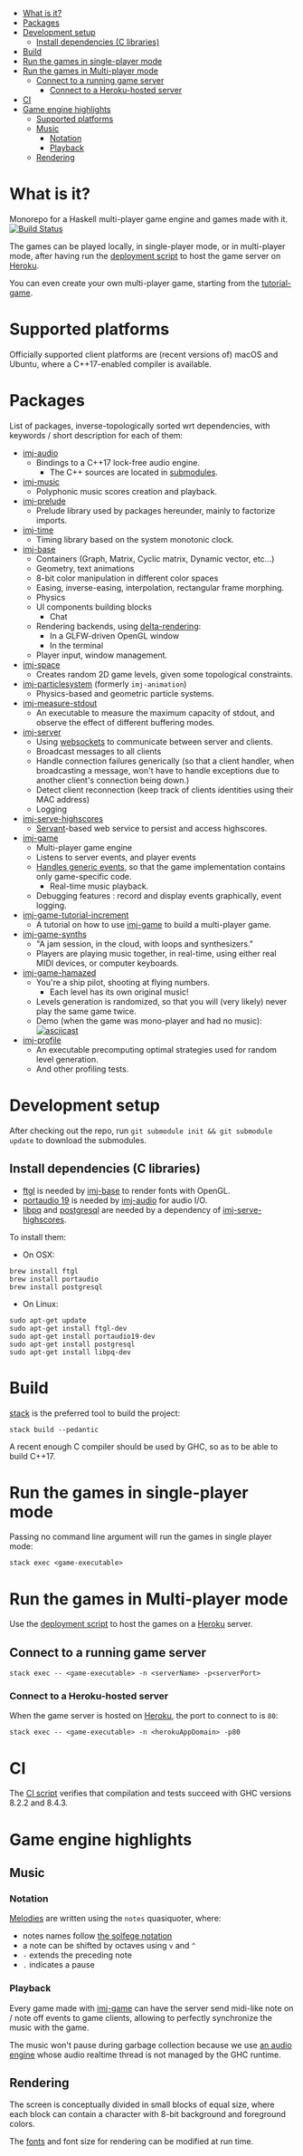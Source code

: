 <!-- TOC depthFrom:1 depthTo:6 withLinks:1 updateOnSave:1 orderedList:0 -->

- [What is it?](#what-is-it)
- [Packages](#packages)
- [Development setup](#development-setup)
	- [Install dependencies (C libraries)](#install-dependencies-c-libraries)
- [Build](#build)
- [Run the games in single-player mode](#run-the-games-in-single-player-mode)
- [Run the games in Multi-player mode](#run-the-games-in-multi-player-mode)
	- [Connect to a running game server](#connect-to-a-running-game-server)
		- [Connect to a Heroku-hosted server](#connect-to-a-heroku-hosted-server)
- [CI](#ci)
- [Game engine highlights](#game-engine-highlights)
	- [Supported platforms](#supported-platforms)
	- [Music](#music)
		- [Notation](#notation)
		- [Playback](#playback)
	- [Rendering](#rendering)

<!-- /TOC -->

# What is it?

Monorepo for a Haskell multi-player game engine and games made with it.
[![Build Status](https://travis-ci.org/OlivierSohn/hamazed.svg?branch=master)](https://travis-ci.org/OlivierSohn/hamazed)

The games can be played locally, in single-player mode, or in multi-player mode, after having run the [deployment script]
to host the game server on [Heroku].

You can even create your own multi-player game, starting from the [tutorial-game](/imj-game-tutorial-increment).

# Supported platforms

Officially supported client platforms are (recent versions of) macOS and Ubuntu,
where a C++17-enabled compiler is available.

# Packages

List of packages, inverse-topologically sorted wrt dependencies, with keywords / short description for each of them:

- [imj-audio]
  - Bindings to a C++17 lock-free audio engine.
	- The C++ sources are located in [submodules](/imj-audio/c).
- [imj-music](/imj-music)
  - Polyphonic music scores creation and playback.
- [imj-prelude](/imj-prelude)
  - Prelude library used by packages hereunder, mainly to factorize imports.
- [imj-time]
  - Timing library based on the system monotonic clock.
- [imj-base]
  - Containers (Graph, Matrix, Cyclic matrix, Dynamic vector, etc...)
  - Geometry, text animations
  - 8-bit color manipulation in different color spaces
  - Easing, inverse-easing, interpolation, rectangular frame morphing.
  - Physics
  - UI components building blocks
    - Chat
  - Rendering backends, using [delta-rendering](/imj-base/src/Imj/Graphics/Render/Delta.hs):
     - In a GLFW-driven OpenGL window
     - In the terminal
  - Player input, window management.
- [imj-space](/imj-space)
  - Creates random 2D game levels, given some topological constraints.
- [imj-particlesystem](/imj-particlesystem) (formerly `imj-animation`)
  - Physics-based and geometric particle systems.
- [imj-measure-stdout](/imj-measure-stdout)
  - An executable to measure the maximum capacity of stdout, and observe
  the effect of different buffering modes.
- [imj-server](/imj-server)
  - Using [websockets] to communicate between server and clients.
  - Broadcast messages to all clients
  - Handle connection failures generically (so that a client handler, when broadcasting a message,
    won't have to handle exceptions due to another client's connection being down.)
  - Detect client reconnection (keep track of clients identities using their MAC address)
  - Logging
- [imj-serve-highscores]
  - [Servant]-based web service to persist and access highscores.
- [imj-game]
  - Multi-player game engine
  - Listens to server events, and player events
  - [Handles generic events](/imj-game/src/Imj/Game/Update.hs), so that the game implementation
  contains only game-specific code.
    - Real-time music playback.
  - Debugging features : record and display events graphically, event logging.
- [imj-game-tutorial-increment](/imj-game-tutorial-increment)
  - A tutorial on how to use [imj-game] to build a multi-player game.
- [imj-game-synths]
  - "A jam session, in the cloud, with loops and synthesizers."
  - Players are playing music together, in real-time, using either real MIDI devices,
	 or computer keyboards.
- [imj-game-hamazed]
  - You're a ship pilot, shooting at flying numbers.
	- Each level has its own original music!
  - Levels generation is randomized, so that you will (very likely) never play the same game twice.
  - Demo (when the game was mono-player and had no music):
      [![asciicast](https://asciinema.org/a/156059.png)](https://asciinema.org/a/156059)
- [imj-profile](/imj-profile)
  - An executable precomputing optimal strategies used for random level generation.
  - And other profiling tests.

# Development setup

After checking out the repo, run `git submodule init && git submodule update` to download the submodules.

## Install dependencies (C libraries)

- [ftgl] is needed by [imj-base] to render fonts with OpenGL.
- [portaudio 19] is needed by [imj-audio] for audio I/O.
- [libpq] and [postgresql] are needed by a dependency of [imj-serve-highscores].

To install them:

- On OSX:

```shell
brew install ftgl
brew install portaudio
brew install postgresql
```

- On Linux:

```shell
sudo apt-get update
sudo apt-get install ftgl-dev
sudo apt-get install portaudio19-dev
sudo apt-get install postgresql
sudo apt-get install libpq-dev
```

# Build

[stack] is the preferred tool to build the project:

```shell
stack build --pedantic
```

A recent enough C compiler should be used by GHC, so as to be able to build C++17.

# Run the games in single-player mode

Passing no command line argument will run the games in single player mode:

```shell
stack exec <game-executable>
```

# Run the games in Multi-player mode

Use the [deployment script] to host the games on a [Heroku] server.

## Connect to a running game server

```shell
stack exec -- <game-executable> -n <serverName> -p<serverPort>
```

### Connect to a Heroku-hosted server

When the game server is hosted on [Heroku], the port to connect to is `80`:

```shell
stack exec -- <game-executable> -n <herokuAppDomain> -p80
```

# CI

The [CI script](/.travis.yml) verifies that compilation and tests succeed with
GHC versions 8.2.2 and 8.4.3.

# Game engine highlights

## Music

### Notation

[Melodies](/imj-game-hamazed/src/Imj/Game/Hamazed/Music.hs)
are written using the `notes` quasiquoter, where:

- notes names follow [the solfege notation]
- a note can be shifted by octaves using `v` and `^`
- `-` extends the preceding note
- `.` indicates a pause

### Playback

Every game made with [imj-game] can have the server send midi-like
note on / note off events to game clients, allowing to perfectly synchronize the music with the game.

The music won't pause during garbage collection because we use
[an audio engine](/imj-audio) whose audio realtime thread is
not managed by the GHC runtime.

## Rendering

The screen is conceptually divided in small blocks of equal size,
where each block can contain a character with 8-bit background and foreground colors.

The [fonts](/imj-base/fonts) and font size for rendering can be modified at run time.

[deployment script]: ./deploy-heroku.sh
[ftgl]: http://ftgl.sourceforge.net/docs/html/
[Heroku]: https://www.heroku.com/
[imj-base]: /imj-base
[imj-audio]: /imj-audio
[imj-game]: /imj-game
[imj-game-hamazed]: /imj-game-hamazed
[imj-game-synths]: /imj-game-synths
[imj-serve-highscores]: /imj-serve-highscores
[imj-time]: /imj-time
[libpq]: https://www.postgresql.org/docs/9.5/static/libpq.html
[postgresql]: https://www.postgresql.org/
[portaudio 19]: http://www.portaudio.com/
[Servant]: http://haskell-servant.readthedocs.io/en/stable/
[stack]: https://docs.haskellstack.org
[the solfege notation]: https://en.wikipedia.org/wiki/Solf%C3%A8ge#Fixed_do_solf%C3%A8ge
[websockets]: http://hackage.haskell.org/package/websockets
